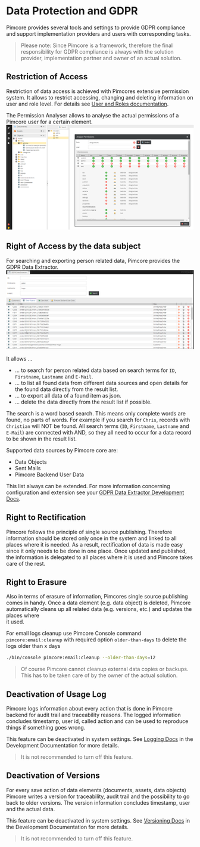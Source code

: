 # Data Protection and GDPR

Pimcore provides several tools and settings to provide GDPR compliance and support implementation providers and users 
with corresponding tasks. 


> Please note: Since Pimcore is a framework, therefore the final responsibility for GDPR compliance is always with the 
> solution provider, implementation partner and owner of an actual solution.  

## Restriction of Access

Restriction of data access is achieved with Pimcores extensive permission system. It allows to restrict accessing, 
changing and deleting information on user and role level. For details see 
[User and Roles documentation](../../Development_Documentation/22_Administration_of_Pimcore/07_Users_and_Roles.md). 

The Permission Analyser allows to analyse the actual permissions of a Pimcore user for a certain element. 
![Permission Analyser](../../Development_Documentation/img/permission_analyzer.png)  


## Right of Access by the data subject

For searching and exporting person related data, Pimcore provides the GDPR Data Extractor. 
![GDPR Data Extractor](../../Development_Documentation/img/gdpr-data-extractor.jpg)

It allows ...
* ... to search for person related data based on search terms for `ID`, `Firstname`, `Lastname` and `E-Mail`.
* ... to list all found data from different data sources and open details for the found data directly from the result list. 
* ... to export all data of a found item as json. 
* ... delete the data directly from the result list if possible.   

The search is a word based search. This means only complete words are found, no parts of words. For example if you search
for `Chris`, records with `Christian` will NOT be found. All search terms (`ID`, `Firstname`, `Lastname` and `E-Mail`) 
are connected with AND, so they all need to occur for a data record to be shown in the result list.   

Supported data sources by Pimcore core are: 
* Data Objects
* Sent Mails
* Pimcore Backend User Data

This list always can be extended. For more information concerning configuration and extension see your 
[GDPR Data Extractor Development Docs](../../Development_Documentation/18_Tools_and_Features/35_GDPR_Data_Extractor.md). 


## Right to Rectification

Pimcore follows the principle of single source publishing. Therefore information should be stored only once in the system
and linked to all places where it is needed. As a result, rectification of data is made easy since it only needs to be 
done in one place. Once updated and published, the information is delegated to all places where it is used and Pimcore 
takes care of the rest.  

 
## Right to Erasure

Also in terms of erasure of information, Pimcores single source publishing comes in handy. Once a data element (e.g. data
object) is deleted, Pimcore automatically cleans up all related data (e.g. versions, etc.) and updates the places where  
it used. 

For email logs cleanup use Pimcore Console command `pimcore:email:cleanup` with required option `older-than-days` to delete the logs older than x days
```bash
./bin/console pimcore:email:cleanup --older-than-days=12
```

> Of course Pimcore cannot cleanup external data copies or backups. This has to be taken care of by the owner of the actual solution. 


## Deactivation of Usage Log
Pimcore logs information about every action that is done in Pimcore backend for audit trail and traceability reasons. The 
logged information concludes timestamp, user id, called action and can be used to reproduce things if something 
goes wrong.

This feature can be deactivated in system settings. See [Logging Docs](../../Development_Documentation/19_Development_Tools_and_Details/07_Logging.md) 
in the Development Documentation for more details. 
 
> It is not recommended to turn off this feature. 
 
## Deactivation of Versions
For every save action of data elements (documents, assets, data objects) Pimcore writes a version for traceability, audit 
trail and the possibility to go back to older versions. The version information concludes timestamp, user and the actual 
data. 

This feature can be deactivated in system settings. See [Versioning Docs](../../Development_Documentation/18_Tools_and_Features/01_Versioning.md) 
in the Development Documentation for more details. 
 
> It is not recommended to turn off this feature. 